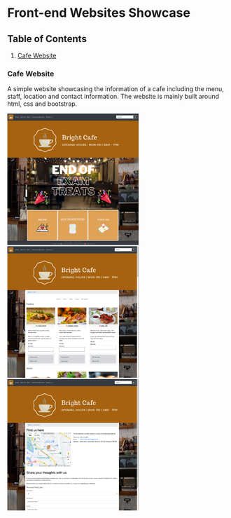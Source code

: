 # Front-end Websites Showcase 

## Table of Contents
1. [Cafe Website](#cafe-website)


### Cafe Website
A simple website showcasing the information of a cafe including the menu, staff, location and contact information. The website is mainly built around html, css and bootstrap. 

<img src="/_screenshots/1_cafe-website/main.png"  width="300" height="300">
<img src="/_screenshots/1_cafe-website/menu.png"  width="300" height="300">
<img src="/_screenshots/1_cafe-website/location_form.png"  width="300" height="300">